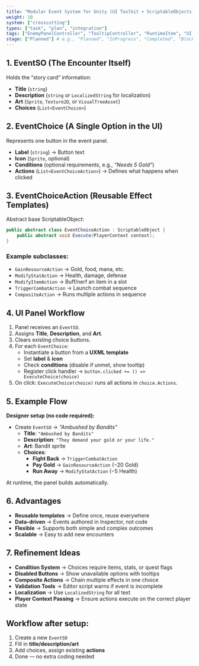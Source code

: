 ```yaml
---
title: "Modular Event System for Unity (UI Toolkit + ScriptableObjects)"
weight: 10
system: ["crosscutting"]
types: ["task", "plan", "integration"]
tags: ["EnemyPanelController", "TooltipController", "RuntimeItem", "UI Toolkit"]
stage: ["Planned"] # e.g., "Planned", "InProgress", "Completed", "Blocked"
---
```


## 1. **EventSO** (The Encounter Itself)
Holds the “story card” information:

- **Title** (`string`)  
- **Description** (`string` or `LocalizedString` for localization)  
- **Art** (`Sprite`, `Texture2D`, or `VisualTreeAsset`)  
- **Choices** (`List<EventChoice>`)  



## 2. **EventChoice** (A Single Option in the UI)
Represents one button in the event panel.

- **Label** (`string`) → Button text  
- **Icon** (`Sprite`, optional)  
- **Conditions** (optional requirements, e.g., *“Needs 5 Gold”*)  
- **Actions** (`List<EventChoiceAction>`) → Defines what happens when clicked  



## 3. **EventChoiceAction** (Reusable Effect Templates)
Abstract base ScriptableObject:

```csharp
public abstract class EventChoiceAction : ScriptableObject {
    public abstract void Execute(PlayerContext context);
}
```

### Example subclasses:
- `GainResourceAction` → Gold, food, mana, etc.  
- `ModifyStatAction` → Health, damage, defense  
- `ModifyItemAction` → Buff/nerf an item in a slot  
- `TriggerCombatAction` → Launch combat sequence  
- `CompositeAction` → Runs multiple actions in sequence  



## 4. **UI Panel Workflow**
1. Panel receives an `EventSO`.  
2. Assigns **Title**, **Description**, and **Art**.  
3. Clears existing choice buttons.  
4. For each `EventChoice`:  
   - Instantiate a button from a **UXML template**  
   - Set **label** & **icon**  
   - Check **conditions** (disable if unmet, show tooltip)  
   - Register click handler → `button.clicked += () => ExecuteChoice(choice)`  
5. On click: `ExecuteChoice(choice)` runs all actions in `choice.Actions`.  



## 5. **Example Flow**

**Designer setup (no code required):**

- Create `EventSO` → *"Ambushed by Bandits"*  
  - **Title**: `"Ambushed by Bandits"`  
  - **Description**: `"They demand your gold or your life."`  
  - **Art**: Bandit sprite  
  - **Choices**:  
    - **Fight Back** → `TriggerCombatAction`  
    - **Pay Gold** → `GainResourceAction` (−20 Gold)  
    - **Run Away** → `ModifyStatAction` (−5 Health)  

At runtime, the panel builds automatically.



## 6. **Advantages**
- **Reusable templates** → Define once, reuse everywhere  
- **Data-driven** → Events authored in Inspector, not code  
- **Flexible** → Supports both simple and complex outcomes  
- **Scalable** → Easy to add new encounters  



## 7. **Refinement Ideas**
- **Condition System** → Choices require items, stats, or quest flags  
- **Disabled Buttons** → Show unavailable options with tooltips  
- **Composite Actions** → Chain multiple effects in one choice  
- **Validation Tools** → Editor script warns if event is incomplete  
- **Localization** → Use `LocalizedString` for all text  
- **Player Context Passing** → Ensure actions execute on the correct player state  



## **Workflow after setup**:  
1. Create a new `EventSO`  
2. Fill in **title/description/art**  
3. Add choices, assign existing **actions**  
4. Done — no extra coding needed  
